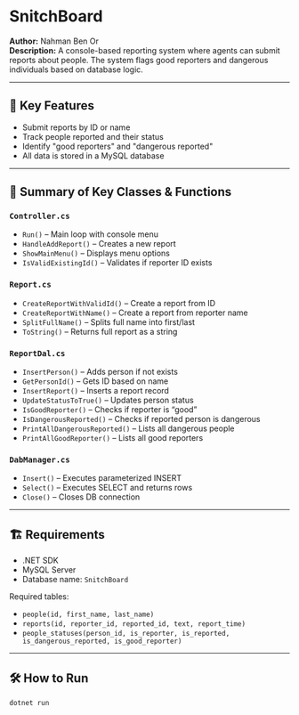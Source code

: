# SnitchBoard

**Author:** Nahman Ben Or  
**Description:** A console-based reporting system where agents can submit reports about people. The system flags good reporters and dangerous individuals based on database logic.

---

## 🚀 Key Features

- Submit reports by ID or name
- Track people reported and their status
- Identify "good reporters" and "dangerous reported"
- All data is stored in a MySQL database

---

## 🧠 Summary of Key Classes & Functions

### `Controller.cs`
- `Run()` – Main loop with console menu
- `HandleAddReport()` – Creates a new report
- `ShowMainMenu()` – Displays menu options
- `IsValidExistingId()` – Validates if reporter ID exists

### `Report.cs`
- `CreateReportWithValidId()` – Create a report from ID
- `CreateReportWithName()` – Create a report from reporter name
- `SplitFullName()` – Splits full name into first/last
- `ToString()` – Returns full report as a string

### `ReportDal.cs`
- `InsertPerson()` – Adds person if not exists
- `GetPersonId()` – Gets ID based on name
- `InsertReport()` – Inserts a report record
- `UpdateStatusToTrue()` – Updates person status
- `IsGoodReporter()` – Checks if reporter is “good”
- `IsDangerousReported()` – Checks if reported person is dangerous
- `PrintAllDangerousReported()` – Lists all dangerous people
- `PrintAllGoodReporter()` – Lists all good reporters

### `DabManager.cs`
- `Insert()` – Executes parameterized INSERT
- `Select()` – Executes SELECT and returns rows
- `Close()` – Closes DB connection

---

## 🏗️ Requirements

- .NET SDK
- MySQL Server
- Database name: `SnitchBoard`

Required tables:
- `people(id, first_name, last_name)`
- `reports(id, reporter_id, reported_id, text, report_time)`
- `people_statuses(person_id, is_reporter, is_reported, is_dangerous_reported, is_good_reporter)`

---

## 🛠️ How to Run

```bash
dotnet run
